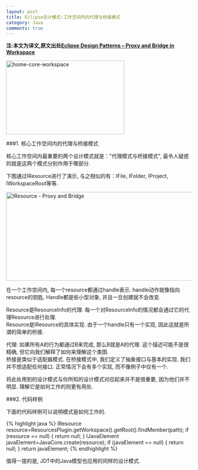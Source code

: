 ```yaml
---
layout: post
title: Eclipse设计模式:工作空间内的代理与桥接模式
category: Java
comments: true
---
```


**注:本文为译文,原文出处[Eclipse Design Patterns – Proxy and Bridge in Workspace ](http://www.programcreek.com/2013/02/eclipse-design-patterns-proxy-and-bridge-in-workspace/)**

<img width="320" height="200" class="alignleft size-full wp-image-7702" alt="home-core-workspace" src="http://www.programcreek.com/wp-content/uploads/2013/02/home-core-workspace.jpg">




###1. 核心工作空间内的代理与桥接模式

核心工作空间内最重要的两个设计模式就是："代理模式与桥接模式", 最令人疑惑的就是这两个模式分别作用于哪部分.

下图通过IResource进行了演示, 与之相似的有：IFile, IFolder, IProject, IWorkspaceRoot等等.

<img width="530" height="240" class="alignleft size-full wp-image-7687" alt="IResource - Proxy and Bridge" src="http://www.programcreek.com/wp-content/uploads/2013/02/IResource-Proxy-and-Bridge.png">

在一个工作空间内, 每一个resource都通过handle表示. handle动作就像指向resource的钥匙. Handle都是些小型对象, 并且一旦创建就不会改变.

Resource是ResourceInfo的代理. 每一个对ResourceInfo的情况都会通过它的代理Resource进行处理.<br/>
Resource是IResource的具体实现. 由于一个handle只有一个实现, 因此这就是所谓的简单的桥接.

代理: 如果所有A的行为都通过B来完成, 那么B就是A的代理. 这个描述可能不是很精确, 但它向我们解释了如何来理解这个类图.<br/>
桥接是类似于适配器模式. 在桥接模式中, 我们定义了抽象接口与基本的实现. 我们并不想适配任何接口. 正常情况下会有多个实现, 而不像例子中仅有一个.

将此处用到的设计模式与你所知的设计模式对应起来并不是很重要, 因为他们并不明显. 理解它是如何工作的则更有用处.

###2. 代码样例

下面的代码样例可以说明模式是如何工作的.

{% highlight java %}
IResource resource=ResourcesPlugin.getWorkspace().getRoot().findMember(path);
  if (resource == null) {
    return null;
  }
IJavaElement javaElement=JavaCore.create(resource);
  if (javaElement == null) {
    return null;
  }
  return javaElement;
{% endhighlight %}

值得一提的是, JDT中的Java模型也应用的同样的设计模式.

